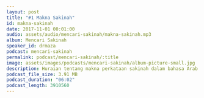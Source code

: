 ```yaml
---
layout: post
title: "#1 Makna Sakinah"
id: makna-sakinah
date: 2017-11-01 00:01:00
audio: assets/audio/mencari-sakinah/makna-sakinah.mp3
album: Mencari Sakinah
speaker_id: drmaza
podcast: mencari-sakinah
permalink: podcast/mencari-sakinah/:title
image: assets/images/podcasts/mencari-sakinah/album-picture-small.jpg
description: Huraian tentang makna perkataan sakinah dalam bahasa Arab. 
podcast_file_size: 3.91 MB
podcast_duration: "06:02"
podcast_length: 3910560
---
```

